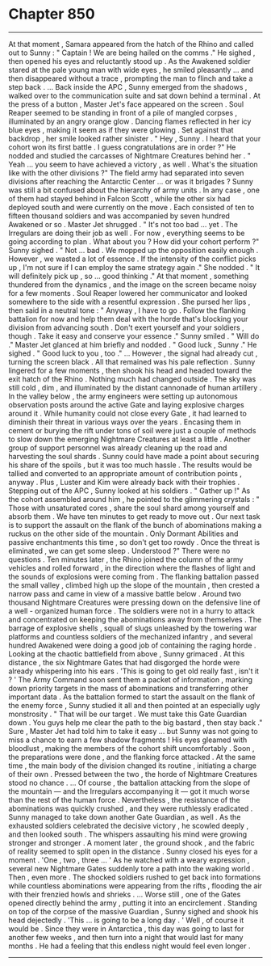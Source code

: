 
# Chapter 850


---

At that moment , Samara appeared from the hatch of the Rhino and called out to Sunny :
" Captain ! We are being hailed on the comms ."
He sighed , then opened his eyes and reluctantly stood up . As the Awakened soldier stared at the pale young man with wide eyes , he smiled pleasantly … and then disappeared without a trace , prompting the man to flinch and take a step back .
… Back inside the APC , Sunny emerged from the shadows , walked over to the communication suite and sat down behind a terminal . At the press of a button , Master Jet's face appeared on the screen .
Soul Reaper seemed to be standing in front of a pile of mangled corpses , illuminated by an angry orange glow . Dancing flames reflected in her icy blue eyes , making it seem as if they were glowing .
Set against that backdrop , her smile looked rather sinister .
" Hey , Sunny . I heard that your cohort won its first battle . I guess congratulations are in order ?"
He nodded and studied the carcasses of Nightmare Creatures behind her .
" Yeah … you seem to have achieved a victory , as well . What's the situation like with the other divisions ?"
The field army had separated into seven divisions after reaching the Antarctic Center … or was it brigades ? Sunny was still a bit confused about the hierarchy of army units . In any case , one of them had stayed behind in Falcon Scott , while the other six had deployed south and were currently on the move . Each consisted of ten to fifteen thousand soldiers and was accompanied by seven hundred Awakened or so .
Master Jet shrugged .
" It's not too bad … yet . The Irregulars are doing their job as well . For now , everything seems to be going according to plan . What about you ? How did your cohort perform ?"
Sunny sighed .
" Not … bad . We mopped up the opposition easily enough . However , we wasted a lot of essence . If the intensity of the conflict picks up , I'm not sure if I can employ the same strategy again ."
She nodded .
" It will definitely pick up , so … good thinking ."
At that moment , something thundered from the dynamics , and the image on the screen became noisy for a few moments . Soul Reaper lowered her communicator and looked somewhere to the side with a resentful expression .
She pursed her lips , then said in a neutral tone :
" Anyway , I have to go . Follow the flanking battalion for now and help them deal with the horde that's blocking your division from advancing south . Don't exert yourself and your soldiers , though . Take it easy and conserve your essence ."
Sunny smiled .
" Will do ."
Master Jet glanced at him briefly and nodded .
" Good luck , Sunny ."
He sighed .
" Good luck to you , too ."
… However , the signal had already cut , turning the screen black . All that remained was his pale reflection .
Sunny lingered for a few moments , then shook his head and headed toward the exit hatch of the Rhino .
Nothing much had changed outside . The sky was still cold , dim , and illuminated by the distant cannonade of human artillery .
In the valley below , the army engineers were setting up autonomous observation posts around the active Gate and laying explosive charges around it . While humanity could not close every Gate , it had learned to diminish their threat in various ways over the years . Encasing them in cement or burying the rift under tons of soil were just a couple of methods to slow down the emerging Nightmare Creatures at least a little .
Another group of support personnel was already cleaning up the road and harvesting the soul shards . Sunny could have made a point about securing his share of the spoils , but it was too much hassle . The results would be tallied and converted to an appropriate amount of contribution points , anyway .
Plus , Luster and Kim were already back with their trophies .
Stepping out of the APC , Sunny looked at his soldiers .
" Gather up !"
As the cohort assembled around him , he pointed to the glimmering crystals :
" Those with unsaturated cores , share the soul shard among yourself and absorb them . We have ten minutes to get ready to move out . Our next task is to support the assault on the flank of the bunch of abominations making a ruckus on the other side of the mountain . Only Dormant Abilities and passive enchantments this time , so don't get too rowdy . Once the threat is eliminated , we can get some sleep . Understood ?"
There were no questions . Ten minutes later , the Rhino joined the column of the army vehicles and rolled forward , in the direction where the flashes of light and the sounds of explosions were coming from .
The flanking battalion passed the small valley , climbed high up the slope of the mountain , then crested a narrow pass and came in view of a massive battle below .
Around two thousand Nightmare Creatures were pressing down on the defensive line of a well - organized human force . The soldiers were not in a hurry to attack and concentrated on keeping the abominations away from themselves . The barrage of explosive shells , squall of slugs unleashed by the towering war platforms and countless soldiers of the mechanized infantry , and several hundred Awakened were doing a good job of containing the raging horde .
Looking at the chaotic battlefield from above , Sunny grimaced .
At this distance , the six Nightmare Gates that had disgorged the horde were already whispering into his ears .
'This is going to get old really fast , isn't it ? '
The Army Command soon sent them a packet of information , marking down priority targets in the mass of abominations and transferring other important data .
As the battalion formed to start the assault on the flank of the enemy force , Sunny studied it all and then pointed at an especially ugly monstrosity .
" That will be our target . We must take this Gate Guardian down . You guys help me clear the path to the big bastard , then stay back ."
Sure , Master Jet had told him to take it easy … but Sunny was not going to miss a chance to earn a few shadow fragments !
His eyes gleamed with bloodlust , making the members of the cohort shift uncomfortably .
Soon , the preparations were done , and the flanking force attacked . At the same time , the main body of the division changed its routine , initiating a charge of their own .
Pressed between the two , the horde of Nightmare Creatures stood no chance .
… Of course , the battalion attacking from the slope of the mountain — and the Irregulars accompanying it — got it much worse than the rest of the human force . Nevertheless , the resistance of the abominations was quickly crushed , and they were ruthlessly eradicated .
Sunny managed to take down another Gate Guardian , as well .
As the exhausted soldiers celebrated the decisive victory , he scowled deeply , and then looked south .
The whispers assaulting his mind were growing stronger and stronger .
A moment later , the ground shook , and the fabric of reality seemed to split open in the distance .
Sunny closed his eyes for a moment .
'One , two , three … '
As he watched with a weary expression , several new Nightmare Gates suddenly tore a path into the waking world .
Then , even more .
The shocked soldiers rushed to get back into formations while countless abominations were appearing from the rifts , flooding the air with their frenzied howls and shrieks .
… Worse still , one of the Gates opened directly behind the army , putting it into an encirclement .
Standing on top of the corpse of the massive Guardian , Sunny sighed and shook his head dejectedly .
'This … is going to be a long day . '
Well , of course it would be . Since they were in Antarctica , this day was going to last for another few weeks , and then turn into a night that would last for many months .
He had a feeling that this endless night would feel even longer .

---

